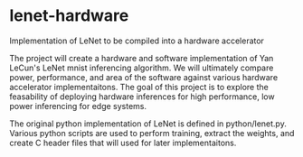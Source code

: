 # lenet-hardware
Implementation of LeNet to be compiled into a hardware accelerator

The project will create a hardware and software implementation of Yan LeCun's LeNet mnist inferencing algorithm.  We will ultimately compare power, performance, and area of the software against various hardware accelerator implementaitons.  The goal of this project is to explore the feasability of deploying hardware inferences for high performance, low power inferencing for edge systems. 

The original python implementation of LeNet is defined in python/lenet.py.  Various python scripts are used to perform training, extract the weights, and create C header files that will used for later implementaitons.
